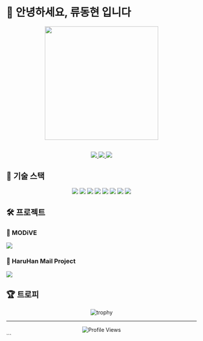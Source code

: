 # 👋 안녕하세요, 류동현 입니다

<div align="center">
  <img src="https://media.giphy.com/media/26tn33aiTi1jkl6H6/giphy.gif" width="300">
  <br><br>
  
  <p>
    <a href="http://resumazebucket.s3-website.ap-northeast-2.amazonaws.com/" target="_blank">
      <img src="https://img.shields.io/badge/Website-3b5998?style=for-the-badge&logo=google-chrome&logoColor=white" />
    </a>
    <a href="https://vegastech.tistory.com/" target="_blank">
      <img src="https://img.shields.io/badge/Blog-FF5722?style=for-the-badge&logo=blogger&logoColor=white" />
    </a>
    <a href="mailto:이메일주소@example.com" target="_blank">
      <img src="https://img.shields.io/badge/Email-D14836?style=for-the-badge&logo=gmail&logoColor=white" />
    </a>
  </p>
</div>

## 🚀 기술 스택

<p align="center">
  <img src="https://img.shields.io/badge/JavaScript-F7DF1E?style=for-the-badge&logo=javascript&logoColor=black" />
  <img src="https://img.shields.io/badge/TypeScript-007ACC?style=for-the-badge&logo=typescript&logoColor=white" />
  <img src="https://img.shields.io/badge/React-20232A?style=for-the-badge&logo=react&logoColor=61DAFB" />
  <img src="https://img.shields.io/badge/React_Native-20232A?style=for-the-badge&logo=react&logoColor=61DAFB" />
  <img src="https://img.shields.io/badge/HTML5-E34F26?style=for-the-badge&logo=html5&logoColor=white" />
  <img src="https://img.shields.io/badge/CSS3-1572B6?style=for-the-badge&logo=css3&logoColor=white" />
  <img src="https://img.shields.io/badge/Java-ED8B00?style=for-the-badge&logo=java&logoColor=white" />
  <img src="https://img.shields.io/badge/Python-3776AB?style=for-the-badge&logo=python&logoColor=white" />
</p>

<!--
## 📊 GitHub 통계

<div align="center">
  <img src="https://github-readme-stats.vercel.app/api?username=Ryu1216&show_icons=true&theme=radical" alt="GitHub Stats" height="170"/>
  <img src="https://github-readme-stats.vercel.app/api/top-langs/?username=Ryu1216&layout=compact&theme=radical" alt="Most Used Languages" height="170"/>
</div>

## 🔥 활동 그래프

<div align="center">
  <img src="https://github-readme-activity-graph.vercel.app/graph?username=Ryu1216&theme=react-dark" width="95%"/>
</div>
-->
## 🛠️ 프로젝트

### 🔹 MODiVE
<p>
  <a href="https://github.com/LGCNS-Final-PJT-Team5/FE">
    <img src="https://img.shields.io/badge/GitHub-Frontend-green?style=flat-square&logo=github" />
  </a>
</p>

### 🔹 HaruHan Mail Project
<p>
  <a href="https://github.com/HaruHan-Mail/FE">
    <img src="https://img.shields.io/badge/GitHub-Frontend-green?style=flat-square&logo=github" />
  </a>
</p>

## 🏆 트로피

<div align="center">
  <img src="https://github-profile-trophy.vercel.app/?username=Ryu1216&theme=radical&row=1&column=6" alt="trophy" />
</div>

---

<div align="center">
  <img src="https://komarev.com/ghpvc/?username=Ryu1216&color=brightgreen" alt="Profile Views" />
</div>
```

<!-- GitHub 프로필 방문자 카운터 추가하기 -->
